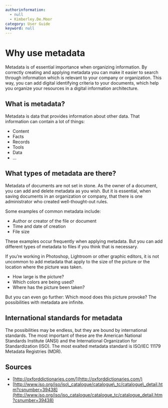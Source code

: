 ```yaml
---
authorinformation:
  - null
  - Kimberley.De.Moor
category: User Guide
keyword: null
---
```


# Why use metadata

Metadata is of essential importance when organizing information. By correctly creating and applying metadata you can make it easier to search through information which is relevant to your company or organization. This way, you can add digital identifying criteria to your documents, which help you organize your resources in a digital information architecture.

## What is metadata?

Metadata is data that provides information about other data. That information can contain a lot of things:

* Content
* Facts
* Records
* Tools
* Data
* ...

## What types of metadata are there?

Metadata of documents are not set in stone. As the owner of a document, you can add and delete metadata as you wish. But it is essential, when saving documents in an organization or company, that there is one administrator who created well-thought-out rules.

Some examples of common metadata include:

* Author or creator of the file or document
* Time and date of creation
* File size

These examples occur frequently when applying metadata. But you can add different types of metadata to files if you think that is necessary.

If you’re working in Photoshop, Lightroom or other graphic editors, it is not uncommon to add metadata that apply to the size of the picture or the location where the picture was taken.

* How large is the picture?
* Which colors are being used?
* Where has the picture been taken?

But you can even go further: Which mood does this picture provoke? The possibilities with metadata are infinite.

## International standards for metadata

The possibilities may be endless, but they are bound by international standards. The most important of these are the American National Standards Institute \(ANSI\) and the International Organization for Standardization \(ISO\). The most exalted metadata standard is ISO/IEC 11179 Metadata Registries \(MDR\).

## Sources

* [http://oxforddictionaries.com/](http://oxforddictionaries.com/)
* [http://www.iso.org/iso/iso\_catalogue/catalogue\_tc/catalogue\_detail.htm?csnumber=39438](http://www.iso.org/iso/iso_catalogue/catalogue_tc/catalogue_detail.htm?csnumber=39438)

